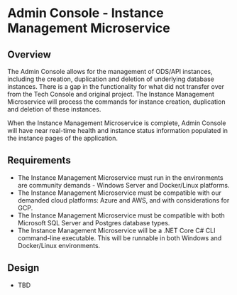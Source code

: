 # Admin Console - Instance Management Microservice

## Overview

The Admin Console allows for the management of ODS/API instances, including the
creation, duplication and deletion of underlying database instances.  There is a
gap in the functionality for what did not transfer over from the Tech Console
and original project.  The Instance Management Microservice will process the
commands for instance creation, duplication and deletion of these instances.

When the Instance Management Microservice is complete, Admin Console will have
near real-time health and instance status information populated in the instance
pages of the application.

## Requirements

* The Instance Management Microservice must run in the environments are
  community demands - Windows Server and Docker/Linux platforms.
* The Instance Management Microservice must be compatible with our demanded
  cloud platforms:  Azure and AWS, and with considerations for GCP.
* The Instance Management Microservice must be compatible with both Microsoft
  SQL Server and Postgres database types.
* The Instance Management Microservice will be a .NET Core C# CLI command-line
  executable.  This will be runnable in both Windows and Docker/Linux
  environments.

## Design

* TBD
